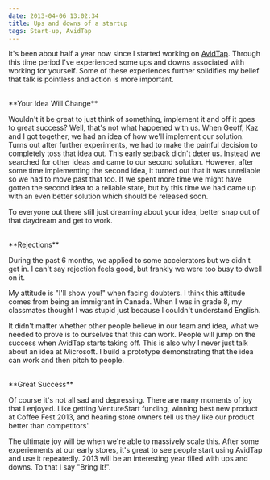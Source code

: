 ```yaml
---
date: 2013-04-06 13:02:34
title: Ups and downs of a startup
tags: Start-up, AvidTap
---
```

It's been about half a year now since I started working on [AvidTap][1]. Through
this time period I've experienced some ups and downs associated with working for
yourself. Some of these experiences further solidifies my belief that talk is
pointless and action is more important.

<br>
**Your Idea Will Change**

Wouldn't it be great to just think of something, implement it and off it goes
to great success? Well, that's not what happened with us. When Geoff, Kaz and I
got together, we had an idea of how we'll implement our solution. Turns out
after further experiments, we had to make the painful decision to completely
toss that idea out. This early setback didn't deter us. Instead we searched for
other ideas and came to our second solution. However, after some time
implementing the second idea, it turned out that it was unreliable so we had to
move past that too. If we spent more time we might have gotten the second idea
to a reliable state, but by this time we had came up with an even better
solution which should be released soon.

To everyone out there still just dreaming about your idea, better snap out of
that daydream and get to work.

<br>
**Rejections**

During the past 6 months, we applied to some accelerators but we didn't get in.
I can't say rejection feels good, but frankly we were too busy to dwell on it.

My attitude is "I'll show you!" when facing doubters. I think this attitude
comes from being an immigrant in Canada. When I was in grade 8, my classmates
thought I was stupid just because I couldn't understand English.

It didn't matter whether other people believe in our team and idea, what we
needed to prove is to ourselves that this can work. People will jump on the
success when AvidTap starts taking off. This is also why I never just talk about
an idea at Microsoft. I build a prototype demonstrating that the idea can work
and then pitch to people.

<br>
**Great Success**

Of course it's not all sad and depressing. There are many moments of joy that I
enjoyed. Like getting VentureStart funding, winning best new product at Coffee
Fest 2013, and hearing store owners tell us they like our product better than
competitors'.

The ultimate joy will be when we're able to massively scale this. After some
experiements at our early stores, it's great to see people start using AvidTap
and use it repeatedly. 2013 will be an interesting year filled with ups and
downs. To that I say "Bring It!".

  [1]: http://avidtap.com
